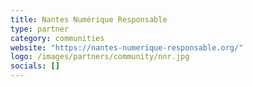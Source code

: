 ```yaml
---
title: Nantes Numérique Responsable
type: partner
category: communities
website: "https://nantes-numerique-responsable.org/"
logo: /images/partners/community/nnr.jpg
socials: []
---
```


